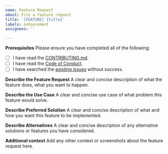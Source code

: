 ```yaml
---
name: Feature Request
about: File a feature request
title: '[FEATURE] {title}'
labels: enhancement
assignees: ''

---
```

**Prerequisites**
Please ensure you have completed all of the following:
- [ ] I have read the [CONTRIBUTING.md](../blob/master/CONTRIBUTING.md).
- [ ] I have read the [Code of Conduct](../blob/master/CODE_OF_CONDUCT.md).
- [ ] I have searched the [existing issues](https://github.com/N-Tek/dddStrikeToDip/issues?q=is%3Aissue+label%3Aenhancement) without success.

**Describe the Feature Request**
A clear and concise description of what the feature does, what you want to happen.

**Describe the Use Case**
A clear and concise use case of what problem this feature would solve.

**Describe Preferred Solution**
A clear and concise description of what and how you want this feature to be implemented.

**Describe Alternatives**
A clear and concise description of any alternative solutions or features you have considered.

**Additional context**
Add any other context or screenshots about the feature request here.
